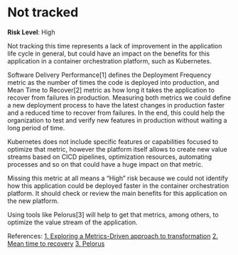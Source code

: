 # Not tracked

**Risk Level**: High

Not tracking this time represents a lack of improvement in the application life
cycle in general, but could have an impact on the benefits for this application
in a container orchestration platform, such as Kubernetes.

Software Delivery Performance[1] defines the Deployment Frequency metric as the
number of times the code is deployed into production, and Mean Time to Recover[2]
metric as how long it takes the application to recover from failures in production.
Measuring both metrics we could define a new deployment process to have the latest
changes in production faster and a reduced time to recover from failures. In the
end, this could help the organization to test and verify new features in production
without waiting a long period of time.

Kubernetes does not include specific features or capabilities focused to optimize
that metric, however the platform itself allows to create new value streams based
on CICD pipelines, optimization resources, automating processes and so on that
could have a huge impact on that metric.

Missing this metric at all means a “High” risk because we could not identify
how this application could be deployed faster in the container orchestration
platform. It should check or review the main benefits for this application on
the new platform.

Using tools like Pelorus[3] will help to get that metrics, among others, to
optimize the value stream of the application.

References:
[1. Exploring a Metrics-Driven approach to transformation](https://cloud.redhat.com/blog/exploring-a-metrics-driven-approach-to-transformation)
[2. Mean time to recovery](https://en.wikipedia.org/wiki/Mean_time_to_recovery)
[3. Pelorus](https://pelorus.readthedocs.io/en/latest/#software-delivery-performance-as-an-outcome)
